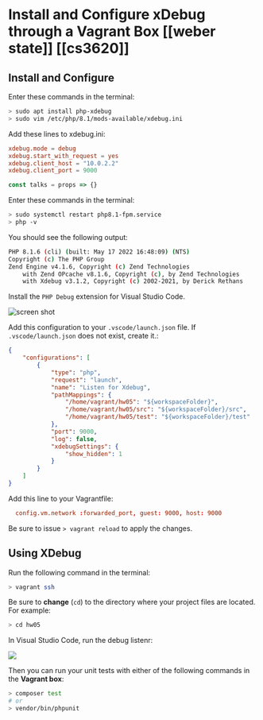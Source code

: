 # Install and Configure xDebug through a Vagrant Box [[weber state]] [[cs3620]]

## Install and Configure

Enter these commands in the terminal:

```bash
> sudo apt install php-xdebug
> sudo vim /etc/php/8.1/mods-available/xdebug.ini
```

Add these lines to xdebug.ini:

```conf
xdebug.mode = debug
xdebug.start_with_request = yes
xdebug.client_host = "10.0.2.2"
xdebug.client_port = 9000
```

```js
const talks = props => {}
```

Enter these commands in the terminal:

```bash
> sudo systemctl restart php8.1-fpm.service
> php -v
```

You should see the following output:

```bash
PHP 8.1.6 (cli) (built: May 17 2022 16:48:09) (NTS)
Copyright (c) The PHP Group
Zend Engine v4.1.6, Copyright (c) Zend Technologies
    with Zend OPcache v8.1.6, Copyright (c), by Zend Technologies
    with Xdebug v3.1.2, Copyright (c) 2002-2021, by Derick Rethans
```

Install the `PHP Debug` extension for Visual Studio Code.

![screen shot](https://user-images.githubusercontent.com/2124790/173271159-79034a66-0a39-4e6f-affd-d06a54443095.png)

Add this configuration to your `.vscode/launch.json` file. If `.vscode/launch.json` does not exist, create it.:

```json
{
    "configurations": [
        {
            "type": "php",
            "request": "launch",
            "name": "Listen for Xdebug",
            "pathMappings": {
                "/home/vagrant/hw05": "${workspaceFolder}",
                "/home/vagrant/hw05/src": "${workspaceFolder}/src",
                "/home/vagrant/hw05/test": "${workspaceFolder}/test"
            },
            "port": 9000,
            "log": false,
            "xdebugSettings": {
                "show_hidden": 1
            }
        }
    ]
}
```

Add this line to your Vagrantfile:

```conf
  config.vm.network :forwarded_port, guest: 9000, host: 9000
```

Be sure to issue `> vagrant reload` to apply the changes.

## Using XDebug

Run the following command in the terminal:

```bash
> vagrant ssh
```

Be sure to **change** (`cd`) to the directory where your project files are located. For example:

```bash
> cd hw05
```

In Visual Studio Code, run the debug listenr:

![](https://user-images.githubusercontent.com/2124790/173271209-9c4ddf4b-cd94-4b7d-b3e8-c41331532b51.png)

Then you can run your unit tests with either of the following commands in the **Vagrant box**:

```bash
> composer test
# or
> vendor/bin/phpunit
```

